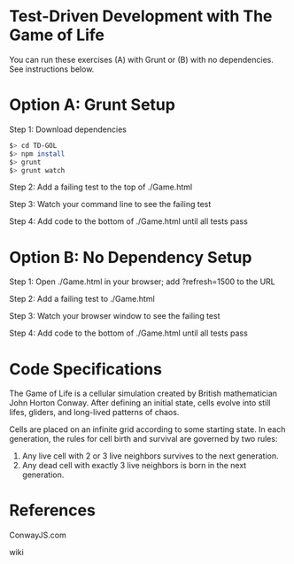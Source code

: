 Test-Driven Development with The Game of Life
=

You can run these exercises (A) with Grunt or (B) with no dependencies. See instructions below.

Option A: Grunt Setup
==

Step 1: Download dependencies

```bash
$> cd TD-GOL
$> npm install
$> grunt
$> grunt watch
```

Step 2: Add a failing test to the top of ./Game.html

Step 3: Watch your command line to see the failing test

Step 4: Add code to the bottom of ./Game.html until all tests pass


Option B: No Dependency Setup
==

Step 1: Open ./Game.html in your browser; add ?refresh=1500 to the URL

Step 2: Add a failing test to ./Game.html

Step 3: Watch your browser window to see the failing test

Step 4: Add code to the bottom of ./Game.html until all tests pass


Code Specifications
==

The Game of Life is a cellular simulation created by British mathematician John Horton Conway. After defining an initial state, cells evolve into still lifes, gliders, and long-lived patterns of chaos.

Cells are placed on an infinite grid according to some starting state. In each generation, the rules for cell birth and survival are governed by two rules:

1. Any live cell with 2 or 3 live neighbors survives to the next generation.
2. Any dead cell with exactly 3 live neighbors is born in the next generation.


References
==

ConwayJS.com

wiki